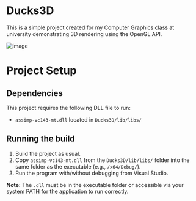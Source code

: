# Ducks3D

This is a simple project created for my Computer Graphics class at university
demonstrating 3D rendering using the OpenGL API.

![image](https://github.com/user-attachments/assets/71b911c1-e2af-487e-bc46-5ffbee37e969)

# Project Setup

## Dependencies

This project requires the following DLL file to run:

- `assimp-vc143-mt.dll` located in `Ducks3D/lib/libs/`

## Running the build

1. Build the project as usual.
2. Copy `assimp-vc143-mt.dll` from the `Ducks3D/lib/libs/` folder into the same folder as the executable (e.g., `/x64/Debug/`).
3. Run the program with/without debugging from Visual Studio.

**Note:** The `.dll` must be in the executable folder or accessible via your system PATH for the application to run correctly.
